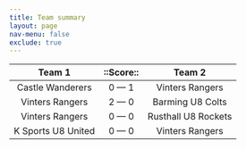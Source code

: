 ```yaml
---
title: Team summary
layout: page
nav-menu: false
exclude: true
---
```




|       Team 1       |  ::Score::  |       Team 2        |
|:------------------:|:-----------:|:-------------------:|
|  Castle Wanderers  | 0 &mdash; 1 |   Vinters Rangers   |
|  Vinters Rangers   | 2 &mdash; 0 |  Barming U8 Colts   |
|  Vinters Rangers   | 0 &mdash; 0 | Rusthall U8 Rockets |
| K Sports U8 United | 0 &mdash; 0 |   Vinters Rangers   |

 <br /><br /><br />